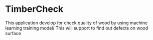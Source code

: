 # TimberCheck
This application develop for check quality of wood by using machine learning training model/ This will support to find out defects on wood surface
